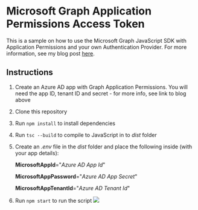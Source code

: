 # Microsoft Graph Application Permissions Access Token

This is a sample on how to use the Microsoft Graph JavaScript SDK with Application Permissions and your own Authentication Provider. For more information, see my blog post [here](https://www.lee-ford.co.uk/connect-graph-api-sdk-app-permissions/).

## Instructions

1. Create an Azure AD app with Graph Application Permissions. You will need the app ID, tenant ID and secret - for more info, see link to blog above

2. Clone this repository

3. Run ```npm install``` to install dependencies

4. Run ```tsc --build``` to compile to JavaScript in to _dist_ folder

5. Create an _.env_ file in the _dist_ folder and place the following inside (with your app details):

    **MicrosoftAppId**="_Azure AD App Id_"
    
    **MicrosoftAppPassword**="_Azure AD App Secret_"
    
    **MicrosoftAppTenantId**="_Azure AD Tenant Id_"
  
  6. Run ```npm start``` to run the script
  ![](https://www.lee-ford.co.uk/images/graph-sdk-app-permissions/get-users.png)
  

